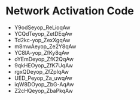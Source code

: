 # Network Activation Code
* Y9odSeyop_ReLioqAw
* YCQdTeyop_ZetDEqAw
* Td2kc-yop_ZexXgqAw
* m8mwAeyop_Ze2Y8qAw
* YC8lA-yop_ZfKy8qAw
* oYEmDeyop_ZfK2QqAw
* 9qkHEOyop_ZfK7UqAw
* rgxQDeyop_ZfZpIqAw
* UED_Peyop_Za_uwqAw
* iqW8DOyop_ZbG-AqAw
* Z2cHQeyop_ZbaPkqAw